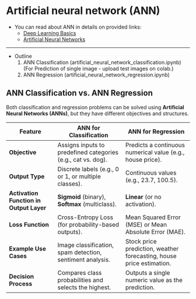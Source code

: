 # Artificial neural network (ANN)

- You can read about ANN in details on provided links:
  - [Deep Learning Basics](https://github.com/xscotophilic/Machine-Learning-Basic-Lessons/tree/main/7%20Deep%20Learning)
  - [Artificial Neural Networks](https://github.com/xscotophilic/machine-learning-lessons/blob/main/7%20Deep%20Learning/Artificial%20Neural%20Networks%20(ANN)/README.md)

---

- Outline
  1. ANN Classification (artificial_neural_network_classification.ipynb) (For Prediction of single image - upload test images on colab.)
  2. ANN Regression (artificial_neural_network_regression.ipynb)

## ANN Classification vs. ANN Regression  

Both classification and regression problems can be solved using **Artificial Neural Networks (ANNs)**, but they have different objectives and structures.

| Feature               | **ANN for Classification** | **ANN for Regression** |
|----------------------|--------------------------|----------------------|
| **Objective**        | Assigns inputs to predefined categories (e.g., cat vs. dog). | Predicts a continuous numerical value (e.g., house price). |
| **Output Type**      | Discrete labels (e.g., 0 or 1, or multiple classes). | Continuous values (e.g., 23.7, 100.5). |
| **Activation Function in Output Layer** | **Sigmoid** (binary), **Softmax** (multiclass). | **Linear** (or no activation). |
| **Loss Function**    | Cross-Entropy Loss (for probability-based outputs). | Mean Squared Error (MSE) or Mean Absolute Error (MAE). |
| **Example Use Cases** | Image classification, spam detection, sentiment analysis. | Stock price prediction, weather forecasting, house price estimation. |
| **Decision Process** | Compares class probabilities and selects the highest. | Outputs a single numeric value as the prediction. |

